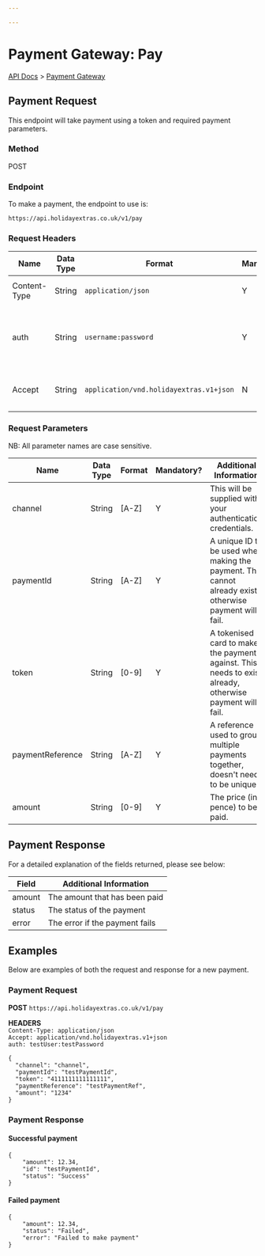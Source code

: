 ```yaml
---

---
```


# Payment Gateway: Pay

[API Docs](/payment-gateway/) > [Payment Gateway](pay)

## Payment Request

This endpoint will take payment using a token and required payment parameters.

### Method

POST

### Endpoint

To make a payment, the endpoint to use is:

```
https://api.holidayextras.co.uk/v1/pay
```

### Request Headers

| Name  | Data Type | Format | Mandatory? | Additional Information |
| ----  | --------- | ------ | ---------- | ---------------------- |
| Content-Type | String | `application/json` | Y | This should always be `application/json` |
| auth   | String | `username:password` | Y | This will be created and provided to you, and is required with every request.|
| Accept | String | `application/vnd.holidayextras.v1+json` | N | To use a different version please provide a different value. |

### Request Parameters

NB: All parameter names are case sensitive.

 | Name  | Data Type | Format | Mandatory? | Additional Information |
 | ----  | --------- | ------ | ---------- | ---------------------- |
 | channel | String | [A-Z] | Y | This will be supplied with your authentication credentials. |
 | paymentId | String | [A-Z] | Y | A unique ID to be used when making the payment. This cannot already exist otherwise payment will fail. |
 | token   | String | [0-9] | Y | A tokenised card to make the payment against. This needs to exist already, otherwise payment will fail. |
 | paymentReference | String | [A-Z] | Y | A reference used to group multiple payments together, doesn't need to be unique. |
 | amount | String | [0-9] | Y | The price (in pence) to be paid. |

## Payment Response

For a detailed explanation of the fields returned, please see below:

 | Field | Additional Information |
 | ----- | ---------------------- |
 | amount | The amount that has been paid |
 | status | The status of the payment |
 | error | The error if the payment fails |

## Examples

Below are examples of both the request and response for a new payment.

### Payment Request

**POST**  `https://api.holidayextras.co.uk/v1/pay`

**HEADERS** <br />
`Content-Type: application/json` <br />
`Accept: application/vnd.holidayextras.v1+json` <br />
`auth: testUser:testPassword`

```
{
  "channel": "channel",
  "paymentId": "testPaymentId",
  "token": "4111111111111111",
  "paymentReference": "testPaymentRef",
  "amount": "1234"
}
```

### Payment Response


#### Successful payment

```
{
    "amount": 12.34,
    "id": "testPaymentId",
    "status": "Success"
}
```

#### Failed payment

```
{
    "amount": 12.34,
    "status": "Failed",
    "error": "Failed to make payment"
}
```
